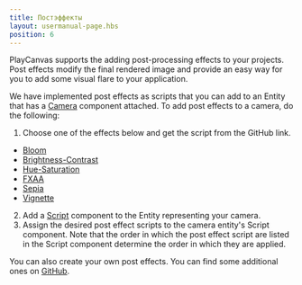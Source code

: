 ```yaml
---
title: Постэффекты
layout: usermanual-page.hbs
position: 6
---
```


PlayCanvas supports the adding post-processing effects to your projects. Post effects modify the final rendered image and provide an easy way for you to add some visual flare to your application.

We have implemented post effects as scripts that you can add to an Entity that has a [Camera][1] component attached. To add post effects to a camera, do the following:

1. Choose one of the effects below and get the script from the GitHub link.
  * [Bloom][3]
  * [Brightness-Contrast][4]
  * [Hue-Saturation][5]
  * [FXAA][6]
  * [Sepia][7]
  * [Vignette][8]
2. Add a [Script][9] component to the Entity representing your camera.
3. Assign the desired post effect scripts to the camera entity's Script component. Note that the order in which the post effect script are listed in the Script component determine the order in which they are applied.

You can also create your own post effects. You can find some additional ones on [GitHub][2].

[1]: /user-manual/packs/components/camera
[2]: https://github.com/playcanvas/engine/tree/main/scripts/posteffects
[3]: /user-manual/graphics/posteffects/bloom
[4]: /user-manual/graphics/posteffects/brightness_contrast
[5]: /user-manual/graphics/posteffects/hue_saturation
[6]: /user-manual/graphics/posteffects/fxaa
[7]: /user-manual/graphics/posteffects/sepia
[8]: /user-manual/graphics/posteffects/vignette
[9]: /user-manual/packs/components/script
